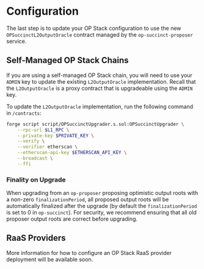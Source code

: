 # Configuration

The last step is to update your OP Stack configuration to use the new `OPSuccinctL2OutputOracle` contract managed by the `op-succinct-proposer` service.

## Self-Managed OP Stack Chains

If you are using a self-managed OP Stack chain, you will need to use your `ADMIN` key to update the existing `L2OutputOracle` implementation. Recall that the `L2OutputOracle` is a proxy contract that is upgradeable using the `ADMIN` key.

To update the `L2OutputOracle` implementation, run the following command in `/contracts`:

```bash
forge script script/OPSuccinctUpgrader.s.sol:OPSuccinctUpgrader \
    --rpc-url $L1_RPC \
    --private-key $PRIVATE_KEY \
    --verify \
    --verifier etherscan \
    --etherscan-api-key $ETHERSCAN_API_KEY \
    --broadcast \
    --ffi
```

### Finality on Upgrade

When upgrading from an `op-proposer` proposing optimistic output roots with a non-zero `finalizationPeriod`, all proposed output roots will be automatically finalized after the upgrade (by default the `finalizationPeriod` is set to 0 in `op-succinct`). For security, we recommend ensuring that all old proposer output roots are correct before upgrading.

## RaaS Providers

More information for how to configure an OP Stack RaaS provider deployment will be available soon.
